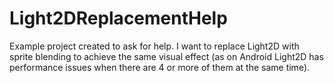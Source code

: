 # Light2DReplacementHelp
Example project created to ask for help. I want to replace Light2D with sprite blending to achieve the same visual effect (as on Android Light2D has performance issues when there are 4 or more of them at the same time).
